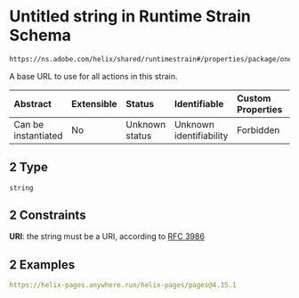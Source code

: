 # Untitled string in Runtime Strain Schema

```txt
https://ns.adobe.com/helix/shared/runtimestrain#/properties/package/oneOf/2
```

A base URL to use for all actions in this strain.

| Abstract            | Extensible | Status         | Identifiable            | Custom Properties | Additional Properties | Access Restrictions | Defined In                                                                     |
| :------------------ | :--------- | :------------- | :---------------------- | :---------------- | :-------------------- | :------------------ | :----------------------------------------------------------------------------- |
| Can be instantiated | No         | Unknown status | Unknown identifiability | Forbidden         | Allowed               | none                | [runtimestrain.schema.json*](runtimestrain.schema.json "open original schema") |

## 2 Type

`string`

## 2 Constraints

**URI**: the string must be a URI, according to [RFC 3986](https://tools.ietf.org/html/rfc3986 "check the specification")

## 2 Examples

```yaml
https://helix-pages.anywhere.run/helix-pages/pages@4.15.1

```
